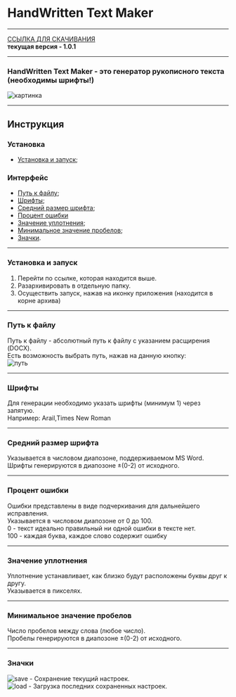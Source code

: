 # HandWritten Text Maker
***
[ССЫЛКА ДЛЯ СКАЧИВАНИЯ](https://drive.google.com/file/d/1yTIQsyhgasaFf9UvyjwoBBw05HKMA7V9/view?usp=sharing)   
**текущая версия - 1.0.1**
***
### HandWritten Text Maker - это генератор рукописного текста (необходимы шрифты!)
![картинка](https://i.ibb.co/N2dQjpy/image.png)
***
## Инструкция
### Установка
 + [Установка и запуск](#install);
### Интерфейс
 + [Путь к файлу](#path);
 + [Шрифты](#font);
 + [Средний размер шрифта](#fontSize);
 + [Процент ошибки](#mistake)
 + [Значение уплотнения](#yplot);
 + [Минимальное значение пробелов](#space);
 + [Значки](#icons).
***  
 ### <a name="install"></a>  Установка и запуск
 1. Перейти по ссылке, которая находится выше.
 2. Разархивировать в отдельную папку.
 3. Осуществить запуск, нажав на иконку приложения (находится в корне архива)
 ***
 ### <a name="path"></a>  Путь к файлу
 Путь к файлу - абсолютный путь к файлу с указанием расщирения (DOCX).    
 Есть возможность выбрать путь, нажав на данную кнопку:  
 ![путь](https://i.ibb.co/S6L4jVV/213123.png)
 ***
 ### <a name="font"></a>  Шрифты
 Для генерации необходимо указать шрифты (минимум 1) через запятую.   
 Например: Arail,Times New Roman
 ***
 ### <a name="fontSize"></a>  Средний размер шрифта
 Указывается в числовом диапозоне, поддерживаемом MS Word.   
 Шрифты генерируются в диапозоне ±(0-2) от исходного.
 ***
 ### <a name="mistake"></a>  Процент ошибки
 Ошибки представлены в виде подчеркивания для дальнейшего исправления.   
 Указывается в числовом диапозоне от 0 до 100.      
 0 - текст идеально правильный ни одной ошибки в тексте нет.     
 100 - каждая буква, каждое слово содержит ошибку
 ***
 ### <a name="yplot"></a>  Значение уплотнения
 Уплотнение устанавливает, как близко будут расположены буквы друг к другу.    
 Указывается в пикселях.
 ***
 ### <a name="space"></a>  Минимальное значение пробелов
 Число пробелов между слова (любое число).       
 Пробелы генерируются в диапозоне ±(0-2) от исходного.
 ***
 ### <a name="icons"></a>  Значки
 ![save](https://i.ibb.co/q164QQF/image.png) - Сохранение текущий настроек.   
 ![load](https://i.ibb.co/yS1gZnh/image.png) - Загрузка последних сохраненных настроек.
